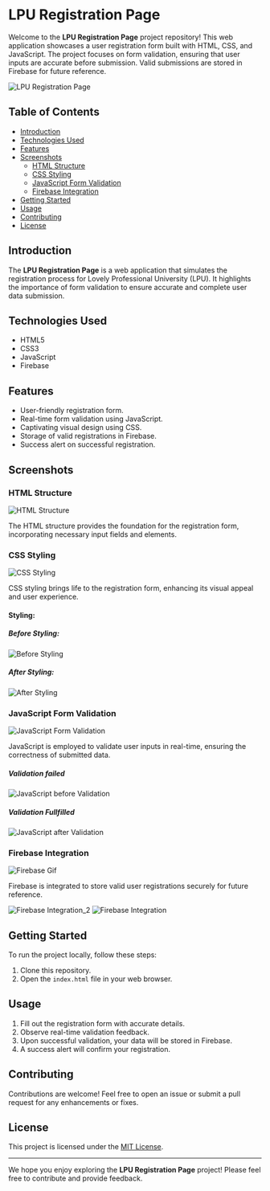 # LPU Registration Page

Welcome to the **LPU Registration Page** project repository! This web application showcases a user registration form built with HTML, CSS, and JavaScript. The project focuses on form validation, ensuring that user inputs are accurate before submission. Valid submissions are stored in Firebase for future reference.

![LPU Registration Page](Screenshot/main.png)

## Table of Contents

- [Introduction](#introduction)
- [Technologies Used](#technologies-used)
- [Features](#features)
- [Screenshots](#screenshots)
  - [HTML Structure](#html-structure)
  - [CSS Styling](#css-styling)
  - [JavaScript Form Validation](#javascript-form-validation)
  - [Firebase Integration](#firebase-integration)
- [Getting Started](#getting-started)
- [Usage](#usage)
- [Contributing](#contributing)
- [License](#license)

## Introduction

The **LPU Registration Page** is a web application that simulates the registration process for Lovely Professional University (LPU). It highlights the importance of form validation to ensure accurate and complete user data submission.

## Technologies Used

- HTML5
- CSS3
- JavaScript
- Firebase

## Features

- User-friendly registration form.
- Real-time form validation using JavaScript.
- Captivating visual design using CSS.
- Storage of valid registrations in Firebase.
- Success alert on successful registration.

## Screenshots

### HTML Structure

![HTML Structure](Screenshot/HTML.png)

The HTML structure provides the foundation for the registration form, incorporating necessary input fields and elements.

### CSS Styling

![CSS Styling](Screenshot/Css.png)

CSS styling brings life to the registration form, enhancing its visual appeal and user experience.

#### Styling:

##### Before Styling:

![Before Styling](Screenshot/before.png)
##### After Styling:
![After Styling](Screenshot/after.png)


### JavaScript Form Validation

![JavaScript Form Validation](Screenshot/form_validation.png)

JavaScript is employed to validate user inputs in real-time, ensuring the correctness of submitted data.

##### Validation failed

![JavaScript before Validation](Screenshot/Validation_before.png)

##### Validation Fullfilled

![JavaScript after Validation](Screenshot/Validation_after.png)


### Firebase Integration

![Firebase Gif](Screenshot/firebase_gif.gif)

Firebase is integrated to store valid user registrations securely for future reference.

![Firebase Integration_2](Screenshot/firebase_javaScript.png)
![Firebase Integration](Screenshot/Firebase.png)

## Getting Started

To run the project locally, follow these steps:

1. Clone this repository.
2. Open the `index.html` file in your web browser.

## Usage

1. Fill out the registration form with accurate details.
2. Observe real-time validation feedback.
3. Upon successful validation, your data will be stored in Firebase.
4. A success alert will confirm your registration.

## Contributing

Contributions are welcome! Feel free to open an issue or submit a pull request for any enhancements or fixes.

## License

This project is licensed under the [MIT License](LICENSE).

---

We hope you enjoy exploring the **LPU Registration Page** project! Please feel free to contribute and provide feedback.
